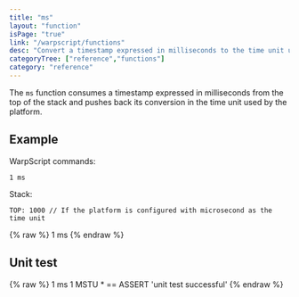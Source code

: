 ```yaml
---
title: "ms"
layout: "function"
isPage: "true"
link: "/warpscript/functions"
desc: "Convert a timestamp expressed in milliseconds to the time unit used by the platform"
categoryTree: ["reference","functions"]
category: "reference"
---
```

 

The `ms` function consumes a timestamp expressed in milliseconds from the top of the stack and pushes back its conversion in the time unit used by the platform.

## Example ##

WarpScript commands:

    1 ms

Stack: 

    TOP: 1000 // If the platform is configured with microsecond as the time unit


{% raw %}
<warp10-warpscript-widget backend="{{backend}}"  exec-endpoint="{{execEndpoint}}">1 ms
</warp10-warpscript-widget>
{% endraw %}    


## Unit test ##

{% raw %}
<warp10-warpscript-widget backend="{{backend}}"  exec-endpoint="{{execEndpoint}}">1 ms
1 MSTU * == ASSERT
'unit test successful'
</warp10-warpscript-widget>
{% endraw %}        
